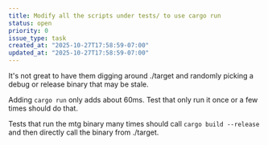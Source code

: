 ```yaml
---
title: Modify all the scripts under tests/ to use cargo run
status: open
priority: 0
issue_type: task
created_at: "2025-10-27T17:58:59-07:00"
updated_at: "2025-10-27T17:58:59-07:00"
---
```


It's not great to have them digging around ./target and randomly picking a debug or release binary that may be stale.

Adding `cargo run` only adds about 60ms.  Test that only run it once or a few times should do that.

Tests that run the mtg binary many times should call `cargo build --release` and then directly call the binary from ./target.


